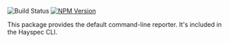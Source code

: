 ![Build Status](https://travis-ci.org/hayspec/framework.svg?branch=master)&nbsp;[![NPM Version](https://badge.fury.io/js/@hayspec%2Freporter.svg)](https://badge.fury.io/js/hayspec%2Freporter)

This package provides the default command-line reporter. It's included in the Hayspec CLI. 
